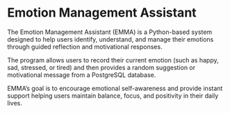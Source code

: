 # Emotion Management Assistant
The Emotion Management Assistant (EMMA) is a Python-based system designed to help users identify, understand, and manage their emotions through guided reflection and motivational responses.

The program allows users to record their current emotion (such as happy, sad, stressed, or tired) and then provides a random suggestion or motivational message from a PostgreSQL database.

EMMA’s goal is to encourage emotional self-awareness and provide instant support  helping users maintain balance, focus, and positivity in their daily lives.
